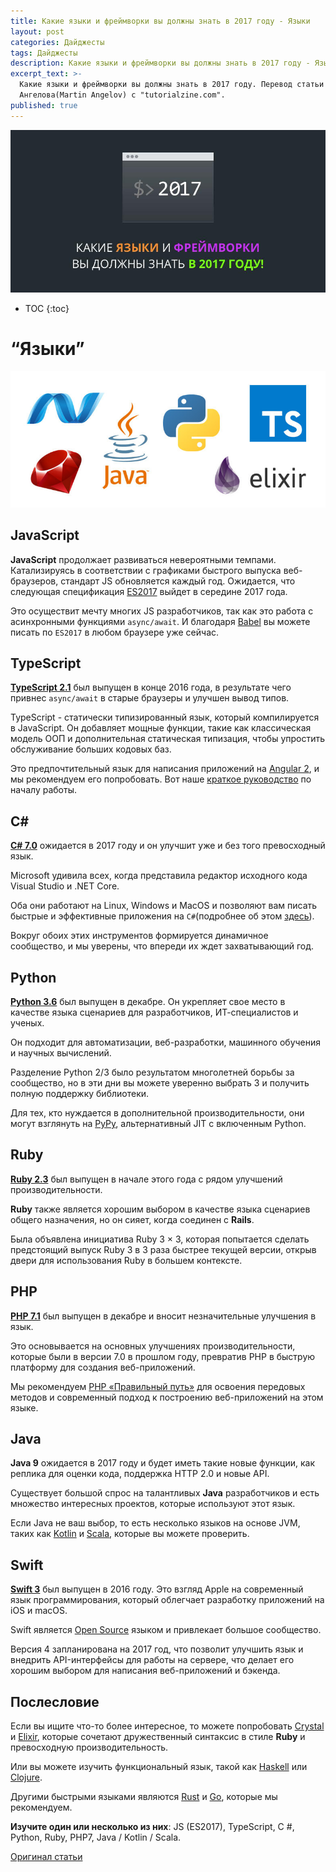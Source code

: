 ```yaml
---
title: Какие языки и фреймворки вы должны знать в 2017 году - Языки
layout: post
categories: Дайджесты
tags: Дайджесты
description: Какие языки и фреймворки вы должны знать в 2017 году - Языки.
excerpt_text: >-
  Какие языки и фреймворки вы должны знать в 2017 году. Перевод статьи Мартина
  Ангелова(Martin Angelov) с "tutorialzine.com".
published: true
---
```


![Какие языки и фреймворки вы должны знать в 2017 году](/images/post/digest/04-2017/the-languages-and-frameworks-you-should-learn-in-2017.png)

* TOC
{:toc}

# “Языки”

![Какие языки и фреймворки вы должны знать в 2017 году](/images/post/digest/04-2017/the-languages-and-frameworks-you-should-learn-in-2017-languages.jpg)

## JavaScript

**JavaScript** продолжает развиваться невероятными темпами. Катализируясь в соответствии с графиками быстрого выпуска веб-браузеров, стандарт JS обновляется каждый год. Ожидается, что следующая спецификация [ES2017](https://github.com/tc39/proposals/blob/master/finished-proposals.md) выйдет в середине 2017 года. 

Это осуществит мечту многих JS разработчиков, так как это работа с асинхронными функциями `async/await`. И благодаря [Babel](https://babeljs.io/) вы можете писать по `ES2017` в любом браузере уже сейчас.

## TypeScript

**[TypeScript 2.1](https://blogs.msdn.microsoft.com/typescript/2016/12/07/announcing-typescript-2-1/)** был выпущен в конце 2016 года, в результате чего привнес `async/await` в старые браузеры и улучшен вывод типов. 

TypeScript - статически типизированный язык, который компилируется в JavaScript. Он добавляет мощные функции, такие как классическая модель ООП и дополнительная статическая типизация, чтобы упростить обслуживание больших кодовых баз. 

Это предпочтительный язык для написания приложений на [Angular 2](https://angular.io/), и мы рекомендуем его попробовать. Вот наше [краткое руководство](http://tutorialzine.com/2016/07/learn-typescript-in-30-minutes/) по началу работы.

## C\# 

**[C# 7.0](https://msdn.microsoft.com/ru-ru/library/kx37x362.aspx)** ожидается в 2017 году и он улучшит уже и без того превосходный язык. 

Microsoft удивила всех, когда представила редактор исходного кода Visual Studio и .NET Core. 

Оба они работают на Linux, Windows и MacOS и позволяют вам писать быстрые и эффективные приложения на `C#`(подробнее об этом [здесь](https://docs.microsoft.com/en-us/dotnet/articles/core/index)). 

Вокруг обоих этих инструментов формируется динамичное сообщество, и мы уверены, что впереди их ждет захватывающий год.

## Python

**[Python 3.6](https://docs.python.org/3.6/whatsnew/3.6.html)** был выпущен в декабре. Он укрепляет свое место в качестве языка сценариев для разработчиков, ИТ-специалистов и ученых. 

Он подходит для автоматизации, веб-разработки, машинного обучения и научных вычислений. 

Разделение Python 2/3 было результатом многолетней борьбы за сообщество, но в эти дни вы можете уверенно выбрать 3 и получить полную поддержку библиотеки. 

Для тех, кто нуждается в дополнительной производительности, они могут взглянуть на [PyPy](http://pypy.org/), альтернативный JIT с включенным Python.

## Ruby

**[Ruby 2.3](https://www.ruby-lang.org/en/news/2015/12/25/ruby-2-3-0-released/)** был выпущен в начале этого года с рядом улучшений производительности. 

**Ruby** также является хорошим выбором в качестве языка сценариев общего назначения, но он сияет, когда соединен с **Rails**. 

Была объявлена ​​инициатива Ruby 3 × 3, которая попытается сделать предстоящий выпуск Ruby 3 в 3 раза быстрее текущей версии, открыв двери для использования Ruby в большем контексте.

## PHP

**[PHP 7.1](http://php.net/manual/en/migration71.php)** был выпущен в декабре и вносит незначительные улучшения в язык. 

Это основывается на основных улучшениях производительности, которые были в версии 7.0 в прошлом году, превратив PHP в быструю платформу для создания веб-приложений. 

Мы рекомендуем [PHP «Правильный путь»](http://www.phptherightway.com/) для освоения передовых методов и современный подход к построению веб-приложений на этом языке.

## Java

**Java 9** ожидается в 2017 году и будет иметь такие новые функции, как реплика для оценки кода, поддержка HTTP 2.0 и новые API. 

Существует большой спрос на талантливых **Java** разработчиков и есть множество интересных проектов, которые используют этот язык. 

Если Java не ваш выбор, то есть несколько языков на основе JVM, таких как [Kotlin](https://kotlinlang.org/) и [Scala](https://www.scala-lang.org/), которые вы можете проверить.

## Swift

**[Swift 3](https://github.com/apple/swift-evolution/blob/master/releases/swift-3_0.md)** был выпущен в 2016 году. Это взгляд Apple на современный язык программирования, который облегчает разработку приложений на iOS и macOS. 

Swift является [Open Source](https://github.com/apple/swift) языком и привлекает большое сообщество. 

Версия 4 запланирована на 2017 год, что позволит улучшить язык и внедрить API-интерфейсы для работы на сервере, что делает его хорошим выбором для написания веб-приложений и бэкенда.

## Послесловие

Если вы ищите что-то более интересное, то можете попробовать [Crystal](https://crystal-lang.org/) и [Elixir](http://elixir-lang.org/), которые сочетают дружественный синтаксис в стиле **Ruby** и превосходную производительность. 

Или вы можете изучить функциональный язык, такой как [Haskell](https://www.haskell.org/) или [Clojure](https://clojure.org/). 

Другими быстрыми языками являются [Rust](https://www.rust-lang.org/) и [Go](https://golang.org/), которые мы рекомендуем.

**Изучите один или несколько из них**: JS (ES2017), TypeScript, C #, Python, Ruby, PHP7, Java / Kotlin / Scala.


[Оригинал статьи](http://tutorialzine.com/2016/12/the-languages-frameworks-tools-you-should-learn-in-2017/)
